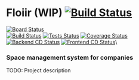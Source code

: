 # Floiir (WIP)  [![Build Status](https://img.shields.io/github/license/h4570/floiir)](https://img.shields.io/github/license/h4570/floiir)

[![Board Status](https://dev.azure.com/tasob/d7134f6d-faf1-4986-b977-820b14ad602d/0306c199-dd55-4259-b4d8-0a31414a15b3/_apis/work/boardbadge/6c59e99b-d656-46f0-a00e-68213696503c?columnOptions=1)](https://dev.azure.com/tasob/floiir/_boards/board/t/floiir%20Team/Backlog%20items)\
[![Build Status](https://dev.azure.com/tasob/floiir/_apis/build/status/h4570.floiir?branchName=master)](https://dev.azure.com/tasob/floiir/_build?definitionId=1)
[![Tests Status](https://img.shields.io/azure-devops/tests/tasob/floiir/1/master)](https://dev.azure.com/tasob/floiir/_testManagement/runs)
[![Coverage Status](https://img.shields.io/azure-devops/coverage/tasob/floiir/1/master)](https://dev.azure.com/tasob/floiir/_testManagement/runs)\
[![Backend CD Status](https://vsrm.dev.azure.com/tasob/_apis/public/Release/badge/d7134f6d-faf1-4986-b977-820b14ad602d/1/1)](https://dev.azure.com/tasob/floiir/_release?_a=releases&view=mine&definitionId=1)
[![Frontend CD Status](https://vsrm.dev.azure.com/tasob/_apis/public/Release/badge/d7134f6d-faf1-4986-b977-820b14ad602d/1/2)](https://dev.azure.com/tasob/floiir/_release?_a=releases&view=mine&definitionId=1)\

### Space management system for companies

TODO: Project description
